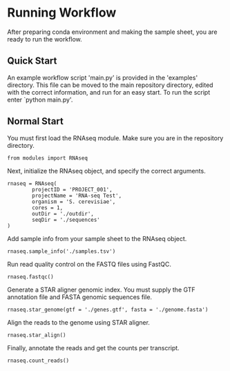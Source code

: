 # Running Workflow

After preparing conda environment and making the sample sheet, you are ready to run the workflow. 

## Quick Start

An example workflow script 'main.py' is provided in the 'examples' directory. This file can be moved to the main repository directory, edited with the correct information, and run for an easy start. To run the script enter `python main.py'.

## Normal Start

You must first load the RNAseq module. Make sure you are in the repository directory.

```
from modules import RNAseq
```

Next, initialize the RNAseq object, and specify the correct arguments.

```
rnaseq = RNAseq(
        projectID = 'PROJECT_001',
        projectName = 'RNA-seq Test',
        organism = 'S. cerevisiae',
        cores = 1,
        outDir = './outdir',
        seqDir = './sequences'
)
```

Add sample info from your sample sheet to the RNAseq object.

```
rnaseq.sample_info('./samples.tsv')
```

Run read quality control on the FASTQ files using FastQC.

```
rnaseq.fastqc()
```

Generate a STAR aligner genomic index. You must supply the GTF annotation file and FASTA genomic sequences file.

```
rnaseq.star_genome(gtf = './genes.gtf', fasta = './genome.fasta')
```

Align the reads to the genome using STAR aligner.

```
rnaseq.star_align()
```

Finally, annotate the reads and get the counts per transcript.

```
rnaseq.count_reads()
```
